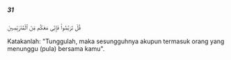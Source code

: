 ##### 31

<span class="ayah">قُلْ تَرَبَّصُوا۟ فَإِنِّى مَعَكُم مِّنَ ٱلْمُتَرَبِّصِينَ</span>

<span class="ayah_translation">Katakanlah: "Tunggulah, maka sesungguhnya akupun termasuk orang yang menunggu (pula) bersama kamu".</span>
